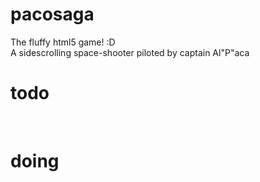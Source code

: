 pacosaga
========
The fluffy html5 game! :D<br>
A sidescrolling space-shooter piloted by captain Al"P"aca
<br>

todo
========

<br>


doing
=========
